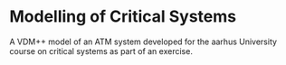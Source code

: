 # Modelling of Critical Systems
A  VDM++ model of an ATM system developed for the aarhus University course on critical systems as part of an exercise. 
